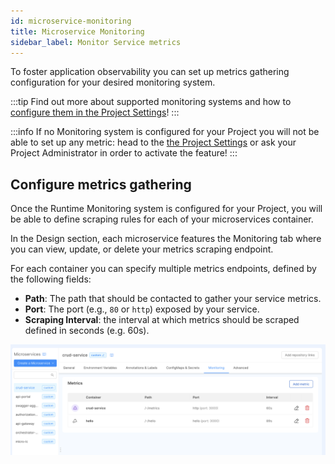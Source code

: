 ```yaml
---
id: microservice-monitoring
title: Microservice Monitoring
sidebar_label: Monitor Service metrics
---
```


To foster application observability you can set up metrics gathering configuration for your desired monitoring system.

:::tip
Find out more about supported monitoring systems and how to [configure them in the Project Settings](/products/console/project-configuration/project-settings.md#runtime)!
:::

:::info
If no Monitoring system is configured for your Project you will not be able to set up any metric: head to the [the Project Settings](/products/console/project-configuration/project-settings.md#runtime)
or ask your Project Administrator in order to activate the feature!
:::

## Configure metrics gathering

Once the Runtime Monitoring system is configured for your Project, you will be able to define scraping rules for each of your microservices container.

In the Design section, each microservice features the Monitoring tab where you can view, update, or delete your metrics scraping endpoint.

For each container you can specify multiple metrics endpoints, defined by the following fields:

* **Path**: The path that should be contacted to gather your service metrics.
* **Port**: The port (e.g., `80` or `http`) exposed by your service.
* **Scraping Interval**: the interval at which metrics should be scraped defined in seconds (e.g. 60s).

![Metrics Card](img/metrics-card.png)
